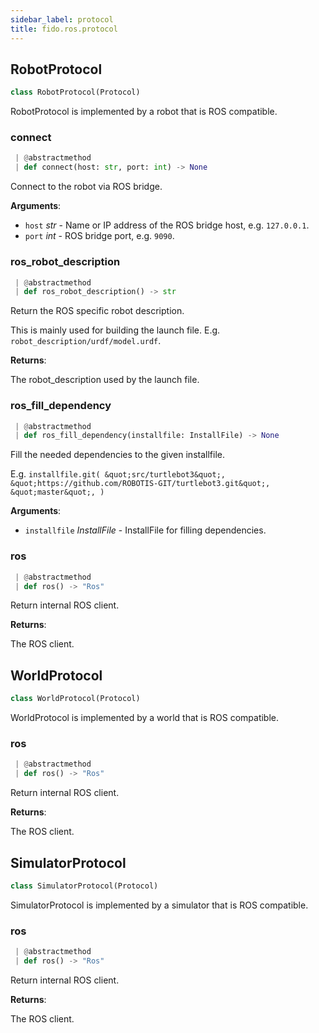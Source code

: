 ```yaml
---
sidebar_label: protocol
title: fido.ros.protocol
---
```


## RobotProtocol

```python
class RobotProtocol(Protocol)
```

RobotProtocol is implemented by a robot that is ROS compatible.

### connect

```python
 | @abstractmethod
 | def connect(host: str, port: int) -> None
```

Connect to the robot via ROS bridge.

**Arguments**:

- `host` _str_ - Name or IP address of the ROS bridge host, e.g. `127.0.0.1`.
- `port` _int_ - ROS bridge port, e.g. `9090`.

### ros\_robot\_description

```python
 | @abstractmethod
 | def ros_robot_description() -> str
```

Return the ROS specific robot description.

This is mainly used for building the launch file. E.g.
`robot_description/urdf/model.urdf`.

**Returns**:

  The robot_description used by the launch file.

### ros\_fill\_dependency

```python
 | @abstractmethod
 | def ros_fill_dependency(installfile: InstallFile) -> None
```

Fill the needed dependencies to the given installfile.

E.g. `installfile.git(
&quot;src/turtlebot3&quot;,
&quot;https://github.com/ROBOTIS-GIT/turtlebot3.git&quot;,
&quot;master&quot;,
)`

**Arguments**:

- `installfile` _InstallFile_ - InstallFile for filling dependencies.

### ros

```python
 | @abstractmethod
 | def ros() -> "Ros"
```

Return internal ROS client.

**Returns**:

  The ROS client.

## WorldProtocol

```python
class WorldProtocol(Protocol)
```

WorldProtocol is implemented by a world that is ROS compatible.

### ros

```python
 | @abstractmethod
 | def ros() -> "Ros"
```

Return internal ROS client.

**Returns**:

  The ROS client.

## SimulatorProtocol

```python
class SimulatorProtocol(Protocol)
```

SimulatorProtocol is implemented by a simulator that is ROS compatible.

### ros

```python
 | @abstractmethod
 | def ros() -> "Ros"
```

Return internal ROS client.

**Returns**:

  The ROS client.

